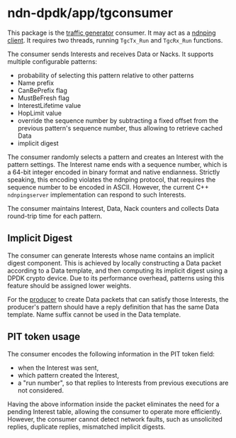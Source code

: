 # ndn-dpdk/app/tgconsumer

This package is the [traffic generator](../tg) consumer.
It may act as a [ndnping client](https://github.com/named-data/ndn-tools/blob/ndn-tools-0.7.1/tools/ping/README.md#ndnping-protocol).
It requires two threads, running `TgcTx_Run` and `TgcRx_Run` functions.

The consumer sends Interests and receives Data or Nacks.
It supports multiple configurable patterns:

* probability of selecting this pattern relative to other patterns
* Name prefix
* CanBePrefix flag
* MustBeFresh flag
* InterestLifetime value
* HopLimit value
* override the sequence number by subtracting a fixed offset from the previous pattern's sequence number, thus allowing to retrieve cached Data
* implicit digest

The consumer randomly selects a pattern and creates an Interest with the pattern settings.
The Interest name ends with a sequence number, which is a 64-bit integer encoded in binary format and native endianness.
Strictly speaking, this encoding violates the ndnping protocol, that requires the sequence number to be encoded in ASCII.
However, the current C++ `ndnpingserver` implementation can respond to such Interests.

The consumer maintains Interest, Data, Nack counters and collects Data round-trip time for each pattern.

## Implicit Digest

The consumer can generate Interests whose name contains an implicit digest component.
This is achieved by locally constructing a Data packet according to a Data template, and then computing its implicit digest using a DPDK crypto device.
Due to its performance overhead, patterns using this feature should be assigned lower weights.

For the [producer](../tgproducer) to create Data packets that can satisfy those Interests, the producer's pattern should have a reply definition that has the same Data template.
Name suffix cannot be used in the Data template.

## PIT token usage

The consumer encodes the following information in the PIT token field:

* when the Interest was sent,
* which pattern created the Interest,
* a "run number", so that replies to Interests from previous executions are not considered.

Having the above information inside the packet eliminates the need for a pending Interest table, allowing the consumer to operate more efficiently.
However, the consumer cannot detect network faults, such as unsolicited replies, duplicate replies, mismatched implicit digests.
